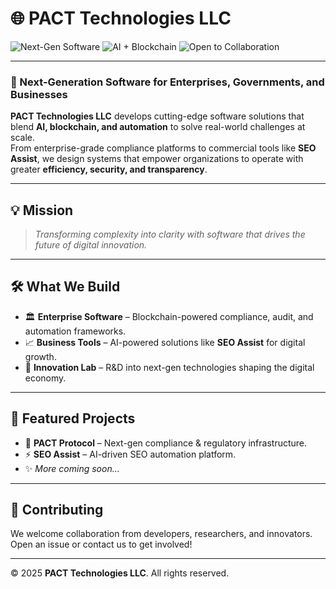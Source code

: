 # 🌐 PACT Technologies LLC

![Next-Gen Software](https://img.shields.io/badge/Next--Gen-Software-blue?style=for-the-badge) 
![AI + Blockchain](https://img.shields.io/badge/AI%20%2B%20Blockchain-Innovation-purple?style=for-the-badge) 
![Open to Collaboration](https://img.shields.io/badge/Contributions-Welcome-brightgreen?style=for-the-badge)

---

### 🚀 Next-Generation Software for Enterprises, Governments, and Businesses

**PACT Technologies LLC** develops cutting-edge software solutions that blend **AI, blockchain, and automation** to solve real-world challenges at scale.  
From enterprise-grade compliance platforms to commercial tools like **SEO Assist**, we design systems that empower organizations to operate with greater **efficiency, security, and transparency**.  

---

## 💡 Mission
> *Transforming complexity into clarity with software that drives the future of digital innovation.*  

---

## 🛠 What We Build
- 🏛 **Enterprise Software** – Blockchain-powered compliance, audit, and automation frameworks.  
- 📈 **Business Tools** – AI-powered solutions like **SEO Assist** for digital growth.  
- 🔬 **Innovation Lab** – R&D into next-gen technologies shaping the digital economy.  

---

## 📂 Featured Projects
- 🔗 **PACT Protocol** – Next-gen compliance & regulatory infrastructure.  
- ⚡ **SEO Assist** – AI-driven SEO automation platform.  
- ✨ *More coming soon...*  

---

## 🤝 Contributing
We welcome collaboration from developers, researchers, and innovators.  
Open an issue or contact us to get involved!  

---


© 2025 **PACT Technologies LLC**. All rights reserved.  
